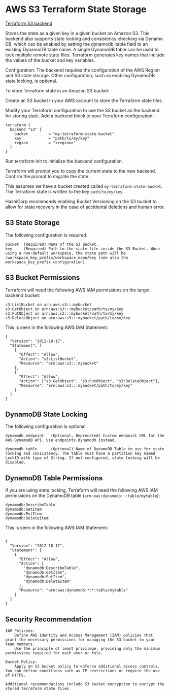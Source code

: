 # AWS S3 Terraform State Storage

[Terraform S3 backend](https://developer.hashicorp.com/terraform/language/settings/backends/s3)

Stores the state as a given key in a given bucket on Amazon S3. This backend also supports state locking and consistency checking via Dynamo DB, which can be enabled by setting the dynamodb_table field to an existing DynamoDB table name. A single DynamoDB table can be used to lock multiple remote state files. Terraform generates key names that include the values of the bucket and key variables.

Configuration: The backend requires the configuration of the AWS Region and S3 state storage. Other configuration, such as enabling DynamoDB state locking, is optional.

To store Terraform state in an Amazon S3 bucket:

Create an S3 bucket in your AWS account to store the Terraform state files.

Modify your Terraform configuration to use the S3 bucket as the backend for storing state. Add a backend block to your Terraform configuration:

```
terraform {
  backend "s3" {
    bucket         = "my-terraform-state-bucket"
    key            = "path/to/my/key"
    region         = "<region>"
  }
}
```

Run terraform init to initialize the backend configuration

Terraform will prompt you to copy the current state to the new backend. Confirm the prompt to migrate the state.

This assumes we have a bucket created called `my-terraform-state-bucket`. The Terraform state is written to the key `path/to/my/key`.

HashiCorp recommends enabling Bucket Versioning on the S3 bucket to allow for state recovery in the case of accidental deletions and human error.

## S3 State Storage

The following configuration is required:

    bucket  (Required) Name of the S3 Bucket.
    key     (Required) Path to the state file inside the S3 Bucket. When using a non-default workspace, the state path will be /workspace_key_prefix/workspace_name/key (see also the workspace_key_prefix configuration).

## S3 Bucket Permissions

Terraform will need the following AWS IAM permissions on the target backend bucket:

    s3:ListBucket on arn:aws:s3:::mybucket
    s3:GetObject on arn:aws:s3:::mybucket/path/to/my/key
    s3:PutObject on arn:aws:s3:::mybucket/path/to/my/key
    s3:DeleteObject on arn:aws:s3:::mybucket/path/to/my/key

This is seen in the following AWS IAM Statement:

```
{
  "Version": "2012-10-17",
  "Statement": [
    {
      "Effect": "Allow",
      "Action": "s3:ListBucket",
      "Resource": "arn:aws:s3:::mybucket"
    },
    {
      "Effect": "Allow",
      "Action": ["s3:GetObject", "s3:PutObject", "s3:DeleteObject"],
      "Resource": "arn:aws:s3:::mybucket/path/to/my/key"
    }
  ]
}
```

## DynamoDB State Locking

The following configuration is optional:

    dynamodb_endpoint   (Optional, Deprecated) Custom endpoint URL for the AWS DynamoDB API. Use endpoints.dynamodb instead.

    dynamodb_table      (Optional) Name of DynamoDB Table to use for state locking and consistency. The table must have a partition key named LockID with type of String. If not configured, state locking will be disabled.

## DynamoDB Table Permissions

If you are using state locking, Terraform will need the following AWS IAM permissions on the DynamoDB table (`arn:aws:dynamodb:::table/mytable`):

    dynamodb:DescribeTable
    dynamodb:GetItem
    dynamodb:PutItem
    dynamodb:DeleteItem

This is seen in the following AWS IAM Statement:

```

{
  "Version": "2012-10-17",
  "Statement": [
    {
      "Effect": "Allow",
      "Action": [
        "dynamodb:DescribeTable",
        "dynamodb:GetItem",
        "dynamodb:PutItem",
        "dynamodb:DeleteItem"
      ],
      "Resource": "arn:aws:dynamodb:*:*:table/mytable"
    }
  ]
}
```

## Security Recommendation

    IAM Policies:
        Define AWS Identity and Access Management (IAM) policies that grant the necessary permissions for managing the S3 bucket to your team members.
        Use the principle of least privilege, providing only the minimum permissions required for each user or role.

    Bucket Policy:
        Apply an S3 bucket policy to enforce additional access controls. You can define conditions such as IP restrictions or require the use of HTTPS.

    Additional recommendations include S3 bucket encryption to encrypt the stored Terraform state files
